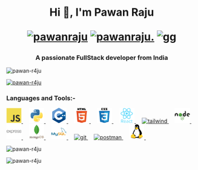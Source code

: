 <h1 align="center">Hi 👋, I'm Pawan Raju <p align="top">
<a href="https://linkedin.com/in/pawanraju" target="blank"><img align="center" src="https://raw.githubusercontent.com/rahuldkjain/github-profile-readme-generator/master/src/images/icons/Social/linked-in-alt.svg" alt="pawanraju" height="30" width="40" /></a>
<a href="https://discord.gg/pawanraju." target="blank"><img align="center" src="https://raw.githubusercontent.com/rahuldkjain/github-profile-readme-generator/master/src/images/icons/Social/discord.svg" alt="pawanraju." height="30" width="40" /></a>
  <a href="https://pawan-r4ju.github.io/my-portfolio/" target="blank"><img align="center" src="https://raw.githubusercontent.com/rahuldkjain/github-profile-readme-generator/master/src/images/icons/Social/codepen.svg" alt="gg" height="30" width="40" /></a>
</p></h1>
<h3 align="center">A passionate FullStack developer from India </h3>

<p align="left"> <img src="https://komarev.com/ghpvc/?username=pawan-r4ju&label=Profile%20views&color=0e75b6&style=flat" alt="pawan-r4ju" /> </p>

<p align="left"> <a href="https://github.com/ryo-ma/github-profile-trophy"><img src="https://github-profile-trophy.vercel.app/?username=pawan-r4ju" alt="pawan-r4ju" /></a> </p>





<h3 align="left">Languages and Tools:-</h3>
<p align="left">
  <a href="https://developer.mozilla.org/en-US/docs/Web/JavaScript" target="_blank" rel="noreferrer">
    <img src="https://raw.githubusercontent.com/devicons/devicon/master/icons/javascript/javascript-original.svg" alt="javascript" width="40" height="40" />
  </a><span>&nbsp;&nbsp;&nbsp;</span>
  <a href="https://www.python.org" target="_blank" rel="noreferrer">
    <img src="https://raw.githubusercontent.com/devicons/devicon/master/icons/python/python-original.svg" alt="python" width="40" height="40" />
  </a><span>&nbsp;&nbsp;&nbsp;</span>
  <a href="https://www.w3schools.com/cpp/" target="_blank" rel="noreferrer">
    <img src="https://raw.githubusercontent.com/devicons/devicon/master/icons/cplusplus/cplusplus-original.svg" alt="cplusplus" width="40" height="40" />
  </a><span>&nbsp;&nbsp;&nbsp;</span>
  <a href="https://www.w3.org/html/" target="_blank" rel="noreferrer">
    <img src="https://raw.githubusercontent.com/devicons/devicon/master/icons/html5/html5-original-wordmark.svg" alt="html5" width="40" height="40" />
  </a><span>&nbsp;&nbsp;&nbsp;</span>
  <a href="https://www.w3schools.com/css/" target="_blank" rel="noreferrer">
    <img src="https://raw.githubusercontent.com/devicons/devicon/master/icons/css3/css3-original-wordmark.svg" alt="css3" width="40" height="40" />
  </a><span>&nbsp;&nbsp;&nbsp;</span>
  <a href="https://reactjs.org/" target="_blank" rel="noreferrer">
    <img src="https://raw.githubusercontent.com/devicons/devicon/master/icons/react/react-original-wordmark.svg" alt="react" width="40" height="40" />
  </a><span>&nbsp;&nbsp;&nbsp;</span>
  <a href="https://tailwindcss.com/" target="_blank" rel="noreferrer">
    <img src="https://www.vectorlogo.zone/logos/tailwindcss/tailwindcss-icon.svg" alt="tailwind" width="40" height="40"/>
  </a><span>&nbsp;&nbsp;&nbsp;</span>
  <a href="https://nodejs.org" target="_blank" rel="noreferrer">
    <img src="https://raw.githubusercontent.com/devicons/devicon/master/icons/nodejs/nodejs-original-wordmark.svg" alt="nodejs" width="40" height="40" />
  </a><span>&nbsp;&nbsp;&nbsp;</span>
  <a href="https://expressjs.com" target="_blank" rel="noreferrer">
    <img src="https://raw.githubusercontent.com/devicons/devicon/master/icons/express/express-original-wordmark.svg" alt="express" width="40" height="40" />
  </a><span>&nbsp;&nbsp;&nbsp;</span>
  <a href="https://www.mongodb.com/" target="_blank" rel="noreferrer">
    <img src="https://raw.githubusercontent.com/devicons/devicon/master/icons/mongodb/mongodb-original-wordmark.svg" alt="mongodb" width="40" height="40" />
  </a><span>&nbsp;&nbsp;&nbsp;</span>
  <a href="https://www.mysql.com/" target="_blank" rel="noreferrer">
    <img src="https://raw.githubusercontent.com/devicons/devicon/master/icons/mysql/mysql-original-wordmark.svg" alt="mysql" width="40" height="40" />
  </a><span>&nbsp;&nbsp;&nbsp;</span>
  <a href="https://git-scm.com/" target="_blank" rel="noreferrer">
    <img src="https://www.vectorlogo.zone/logos/git-scm/git-scm-icon.svg" alt="git" width="40" height="40" />
  </a><span>&nbsp;&nbsp;&nbsp;</span>
  <a href="https://postman.com" target="_blank" rel="noreferrer">
    <img src="https://www.vectorlogo.zone/logos/getpostman/getpostman-icon.svg" alt="postman" width="40" height="40" />
  </a><span>&nbsp;&nbsp;&nbsp;</span>
  <a href="https://www.linux.org/" target="_blank" rel="noreferrer">
    <img src="https://raw.githubusercontent.com/devicons/devicon/master/icons/linux/linux-original.svg" alt="linux" width="40" height="40" />
  </a><span>&nbsp;&nbsp;&nbsp;</span>
</p>

<p><img align="centre" src="https://github-readme-stats.vercel.app/api/top-langs?username=pawan-r4ju&show_icons=true&locale=en&layout=compact" alt="pawan-r4ju" /></p>

<p><img align="centre" src="https://github-readme-streak-stats.herokuapp.com/?user=pawan-r4ju&" alt="pawan-r4ju" /></p>
